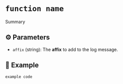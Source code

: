 # `function name`
Summary

## ⚙️ Parameters
- `affix` (string): The **affix** to add to the log message.

## 📝 Example
```typescript
example code
```